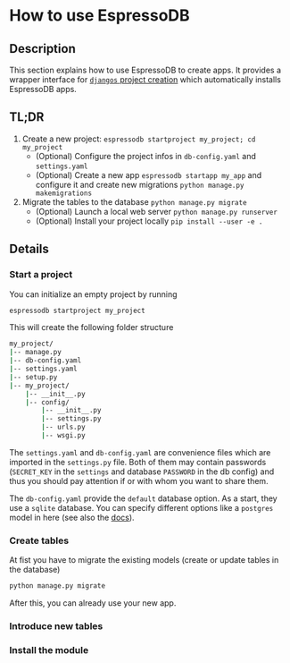 # How to use EspressoDB

## Description

This section explains how to use EspressoDB to create apps.
It provides a wrapper interface for [`djangos` project creation](https://docs.djangoproject.com/en/2.2/intro/tutorial01/#creating-a-project) which automatically installs EspressoDB apps.

## TL;DR
1. Create a new project: `espressodb startproject my_project; cd my_project`
    * (Optional) Configure the project infos in `db-config.yaml` and `settings.yaml`
    * (Optional) Create a new app `espressodb startapp my_app` and configure it and create new migrations
    `python manage.py makemigrations`
2. Migrate the tables to the database `python manage.py migrate`
    * (Optional) Launch a local web server `python manage.py runserver`
    * (Optional) Install your project locally  `pip install --user -e .`

## Details

### Start a project
You can initialize an empty project by running

```bash
espressodb startproject my_project
```

This will create the following folder structure

```bash
my_project/
|-- manage.py
|-- db-config.yaml
|-- settings.yaml
|-- setup.py
|-- my_project/
    |-- __init__.py
    |-- config/
        |-- __init__.py
        |-- settings.py
        |-- urls.py
        |-- wsgi.py
```

The `settings.yaml` and `db-config.yaml` are convenience files which are imported in the `settings.py` file.
Both of them may contain passwords (`SECRET_KEY` in the `settings` and database `PASSWORD` in the db config) and thus you should pay attention if or with whom you want to share them.

The `db-config.yaml` provide the `default` database option.
As a start, they use a `sqlite` database.
You can specify different options like a `postgres` model in here (see also the [docs](https://docs.djangoproject.com/en/dev/ref/settings/#databases)).

### Create tables
At fist you have to migrate the existing models (create or update tables in the database)
```bash
python manage.py migrate
```
After this, you can already use your new app.

### Introduce new tables


### Install the module
